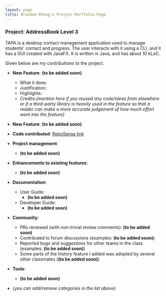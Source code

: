 ```yaml
---
layout: page
title: Brandon Kheng's Project Portfolio Page
---
```


### Project: AddressBook Level 3

TAPA is a desktop contact management application used to manage students' contact and progress. The user interacts with it using a CLI, and it has a GUI created with JavaFX. It is written in Java, and has about 10 kLoC.

Given below are my contributions to the project.

* **New Feature**: **(to be added soon)**
    * What it does:
    * Justification:
    * Highlights:
    * Credits:*{mention here if you reused any code/ideas from elsewhere or if a third-party library is heavily used in the feature so that a reader can make a more accurate judgement of how much effort went into the feature}*

* **New Feature**: **(to be added soon)**

* **Code contributed**: [RepoSense link](https://nus-cs2103-ay2122s2.github.io/tp-dashboard/?search=brelkh&breakdown=true&sort=groupTitle&sortWithin=title&since=2022-02-18&timeframe=commit&mergegroup=&groupSelect=groupByRepos&checkedFileTypes=docs~functional-code~test-code~other)

* **Project management**:
    * **(to be added soon)**

* **Enhancements to existing features**:
    * **(to be added soon)**

* **Documentation**:
    * User Guide:
        * **(to be added soon)**
    * Developer Guide:
        * **(to be added soon)**

* **Community**:
    * PRs reviewed (with non-trivial review comments): **(to be added soon)**
    * Contributed to forum discussions (examples: **(to be added soon)**)
    * Reported bugs and suggestions for other teams in the class (examples: **(to be added soon)**)
    * Some parts of the history feature I added was adopted by several other classmates (**(to be added soon)**)

* **Tools**:
    * **(to be added soon)**

* _{you can add/remove categories in the list above}_
